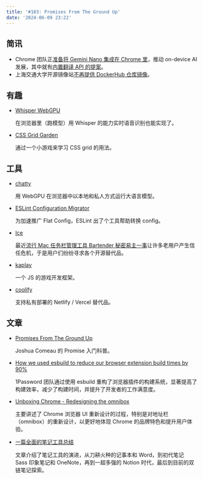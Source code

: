 ```yaml
---
title: '#103: Promises From The Ground Up'
date: '2024-06-09 23:22'
---
```




## 简讯

- Chrome 团队正[准备将 Gemini Nano 集成在 Chrome 里](https://developer.chrome.com/docs/ai/built-in)，推动 on-device AI 发展，其中就有[内置翻译 API 的提案](https://github.com/WICG/translation-api)。
- 上海交通大学开源镜像站[不再提供 DockerHub 仓库镜像](https://www.landiannews.com/archives/104354.html)。

## 有趣

- [Whisper WebGPU](https://x.com/xenovacom/status/1799110540700078422)
  
    在浏览器里（跑模型）用 Whisper 的能力实时语音识别也能实现了。
    
- [CSS Grid Garden](https://cssgridgarden.com/)
  
    通过一个小游戏来学习 CSS grid 的用法。
    

## 工具

- [chatty](https://github.com/addyosmani/chatty)
  
    用 WebGPU 在浏览器中以本地和私人方式运行大语言模型。
    
- [ESLint Configuration Migrator](https://eslint.org/blog/2024/05/eslint-configuration-migrator/)
  
    为加速推广 Flat Config，ESLint 出了个工具帮助转换 config。
    
- [Ice](https://github.com/jordanbaird/Ice)
  
    最近[流行 Mac 任务栏管理工具 Bartender 秘密易主一事](https://www.reddit.com/r/macapps/comments/1d7zjv8/bartender_5_not_safe_anymore_warning_from/)让许多老用户产生信任危机，于是用户们纷纷寻求各个开源替代品。
    
- [kaplay](https://github.com/marklovers/kaplay)
  
    一个 JS 的游戏开发框架。
    
- [coolify](https://github.com/coollabsio/coolify)
  
    支持私有部署的 Netlify / Vercel 替代品。
    

## 文章

- [Promises From The Ground Up](https://www.joshwcomeau.com/javascript/promises/)
  
    Joshua Comeau 的 Promise 入门科普。
    
- [How we used esbuild to reduce our browser extension build times by 90%](https://blog.1password.com/new-extension-build-system/)
  
    1Password 团队通过使用 esbuild 重构了浏览器插件的构建系统，显著提高了构建效率，减少了构建时间，并提升了开发者的工作满意度。
    
- [Unboxing Chrome - Redesigning the omnibox](https://medium.com/@san_toki/unboxing-chrome-f6af7b8161a2)
  
    主要讲述了 Chrome 浏览器 UI 重新设计的过程，特别是对地址栏（omnibox）的重新设计，以更好地体现 Chrome 的品牌特色和提升用户体验。
    
- [一篇全面的笔记工具总结](https://mp.weixin.qq.com/s/vUhwlCD6oC6UkLp8XjBAMA)
  
    文章介绍了笔记工具的演进，从刀耕火种的记事本和 Word，到初代笔记 Sass 印象笔记和 OneNote，再到一超多强的 Notion 时代，最后到目前的双链笔记探索。